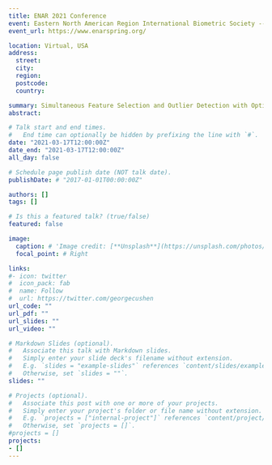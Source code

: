 ```yaml
---
title: ENAR 2021 Conference
event: Eastern North American Region International Biometric Society -- Spring Meeting
event_url: https://www.enarspring.org/

location: Virtual, USA
address:
  street: 
  city: 
  region: 
  postcode:
  country: 

summary: Simultaneous Feature Selection and Outlier Detection with Optimality Guarantees 
abstract: 

# Talk start and end times.
#   End time can optionally be hidden by prefixing the line with `#`.
date: "2021-03-17T12:00:00Z" 
date_end: "2021-03-17T12:00:00Z" 
all_day: false

# Schedule page publish date (NOT talk date).
publishDate: # "2017-01-01T00:00:00Z"

authors: []
tags: []

# Is this a featured talk? (true/false)
featured: false

image:
  caption: # 'Image credit: [**Unsplash**](https://unsplash.com/photos/bzdhc5b3Bxs)'
  focal_point: # Right

links:
#- icon: twitter
#  icon_pack: fab
#  name: Follow
#  url: https://twitter.com/georgecushen
url_code: ""
url_pdf: ""
url_slides: ""
url_video: ""

# Markdown Slides (optional).
#   Associate this talk with Markdown slides.
#   Simply enter your slide deck's filename without extension.
#   E.g. `slides = "example-slides"` references `content/slides/example-slides.md`.
#   Otherwise, set `slides = ""`.
slides: "" 

# Projects (optional).
#   Associate this post with one or more of your projects.
#   Simply enter your project's folder or file name without extension.
#   E.g. `projects = ["internal-project"]` references `content/project/deep-learning/index.md`.
#   Otherwise, set `projects = []`.
#projects = []
projects:
- []
---
```

